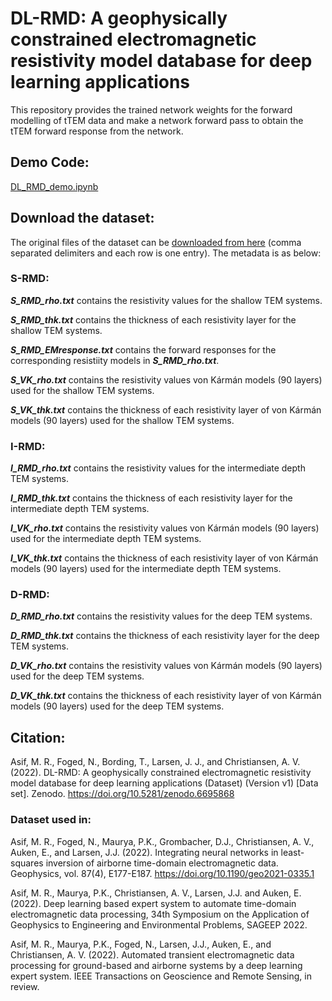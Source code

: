 # DL-RMD: A geophysically constrained electromagnetic resistivity model database for deep learning applications

This repository provides the trained network weights for the forward modelling of tTEM data and make a network forward pass to obtain the tTEM forward response from the network.

## Demo Code:

[DL_RMD_demo.ipynb](https://colab.research.google.com/github/rizwanasif/DL-RMD/blob/main/DL_RMD_demo.ipynb)


## Download the dataset:

The original files of the dataset can be [downloaded from here](https://doi.org/10.5281/zenodo.6695868) (comma separated delimiters and each row is one entry). The metadata is as below:


### S-RMD:



**_S_RMD_rho.txt_** contains the resistivity values for the shallow TEM systems.

**_S_RMD_thk.txt_** contains the thickness of each resistivity layer for the shallow TEM systems.

**_S_RMD_EMresponse.txt_** contains the forward responses for the corresponding resistiity models in **_S_RMD_rho.txt_**.

**_S_VK_rho.txt_** contains the resistivity values von Kármán models (90 layers) used for the shallow TEM systems.

**_S_VK_thk.txt_** contains the thickness of each resistivity layer of von Kármán models (90 layers) used for the shallow TEM systems.

 

### I-RMD:



**_I_RMD_rho.txt_** contains the resistivity values for the intermediate depth TEM systems.

**_I_RMD_thk.txt_** contains the thickness of each resistivity layer for the intermediate depth TEM systems.

**_I_VK_rho.txt_** contains the resistivity values von Kármán models (90 layers) used for the intermediate depth TEM systems.

**_I_VK_thk.txt_** contains the thickness of each resistivity layer of von Kármán models (90 layers) used for the intermediate depth TEM systems.

 

### D-RMD:



**_D_RMD_rho.txt_** contains the resistivity values for the deep TEM systems.

**_D_RMD_thk.txt_** contains the thickness of each resistivity layer for the deep TEM systems.

**_D_VK_rho.txt_** contains the resistivity values von Kármán models (90 layers) used for the deep TEM systems.

**_D_VK_thk.txt_** contains the thickness of each resistivity layer of von Kármán models (90 layers) used for the deep TEM systems.



## Citation:

Asif, M. R., Foged, N., Bording, T., Larsen, J. J., and Christiansen, A. V. (2022). DL-RMD: A geophysically constrained electromagnetic resistivity model database for deep learning applications (Dataset) (Version v1) [Data set]. Zenodo. https://doi.org/10.5281/zenodo.6695868


### Dataset used in:

Asif, M. R., Foged, N., Maurya, P.K., Grombacher, D.J., Christiansen, A. V., Auken, E., and Larsen, J.J. (2022). Integrating neural networks in least-squares inversion of airborne time-domain electromagnetic data. Geophysics, vol. 87(4), E177-E187. https://doi.org/10.1190/geo2021-0335.1

Asif, M. R., Maurya, P.K., Christiansen, A. V., Larsen, J.J. and Auken, E. (2022). Deep learning based expert system to automate time-domain electromagnetic data processing, 34th Symposium on the Application of Geophysics to Engineering and Environmental Problems, SAGEEP 2022. 

Asif, M. R., Maurya, P.K., Foged, N., Larsen, J.J., Auken, E., and  Christiansen, A. V. (2022). Automated transient electromagnetic data processing for ground-based and airborne systems by a deep learning expert system. IEEE Transactions on Geoscience and Remote Sensing, in review.



